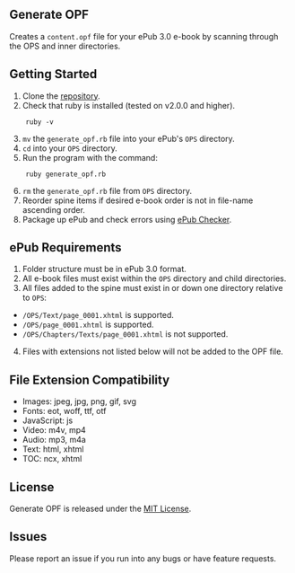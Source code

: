 ## Generate OPF

Creates a `content.opf` file for your ePub 3.0 e-book by scanning through the OPS and inner directories.

## Getting Started

1. Clone the [repository](https://github.com/leeduan/generate-opf.git).
2. Check that ruby is installed (tested on v2.0.0 and higher).
```
    ruby -v
```
3. `mv` the `generate_opf.rb` file into your ePub's `OPS` directory.
4. `cd` into your `OPS` directory.
5. Run the program with the command:
```
    ruby generate_opf.rb
```
6. `rm` the `generate_opf.rb` file from `OPS` directory.
7. Reorder spine items if desired e-book order is not in file-name ascending order.
8. Package up ePub and check errors using [ePub Checker](https://github.com/IDPF/epubcheck).

## ePub Requirements

1. Folder structure must be in ePub 3.0 format.
2. All e-book files must exist within the `OPS` directory and child directories.
3. All files added to the spine must exist in or down one directory relative to `OPS`:
  * `/OPS/Text/page_0001.xhtml` is supported.
  * `/OPS/page_0001.xhtml` is supported.
  * `/OPS/Chapters/Texts/page_0001.xhtml` is not supported.
4. Files with extensions not listed below will not be added to the OPF file.

## File Extension Compatibility

* Images: jpeg, jpg, png, gif, svg
* Fonts: eot, woff, ttf, otf
* JavaScript: js
* Video: m4v, mp4
* Audio: mp3, m4a
* Text: html, xhtml
* TOC: ncx, xhtml

## License

Generate OPF is released under the [MIT License](http://www.opensource.org/licenses/MIT).

## Issues

Please report an issue if you run into any bugs or have feature requests.